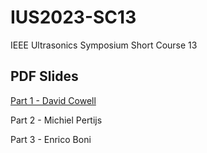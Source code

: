 # IUS2023-SC13
IEEE Ultrasonics Symposium Short Course 13

## PDF Slides
[Part 1 - David Cowell](https://github.com/dcowell/IUS2023-SC13/blob/main/SC13%20-%20Part%201%20-%20Cowell%202023.pdf)

Part 2 - Michiel Pertijs

Part 3 - Enrico Boni

